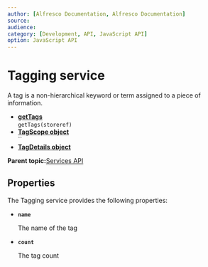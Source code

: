 ```yaml
---
author: [Alfresco Documentation, Alfresco Documentation]
source: 
audience: 
category: [Development, API, JavaScript API]
option: JavaScript API
---
```


# Tagging service

A tag is a non-hierarchical keyword or term assigned to a piece of information.

-   **[getTags](../references/API-JS-getTags.md)**  
`getTags(storeref)`
-   **[TagScope object](../references/API-JS-tagScope.md)**  
``
-   **[TagDetails object](../references/API-JS-TagDetails.md)**  


**Parent topic:**[Services API](../references/API-JS-Services.md)

## Properties

The Tagging service provides the following properties:

-   **`name`**

    The name of the tag


-   **`count`**

    The tag count


